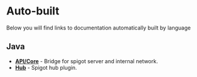 # Auto-built

Below you will find links to documentation automatically built by language

## Java

* **[API/Core](https://doc.islandswars.fr/islands/index.html?overview-summary.html)** - Bridge for spigot server and internal network.
* **[Hub](https://doc.islandswars.fr/hub/index.html?overview-summary.html)** - Spigot hub plugin.
